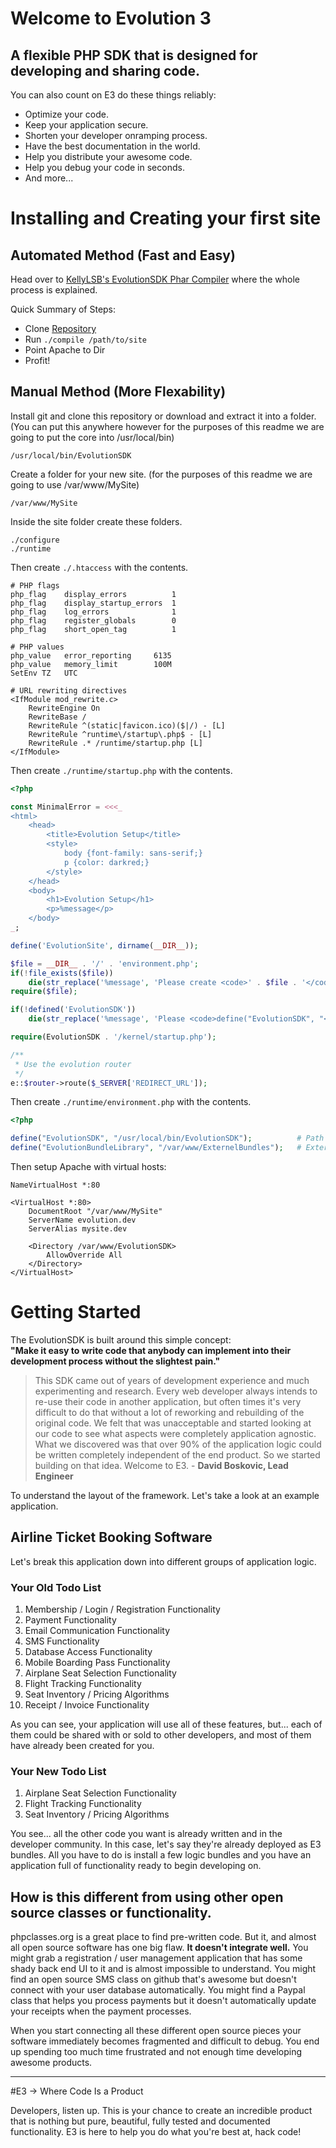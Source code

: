 Welcome to Evolution 3
===
## A flexible PHP SDK that is designed for developing and sharing code.

You can also count on E3 do these things reliably:

* Optimize your code.
* Keep your application secure.
* Shorten your developer onramping process.
* Have the best documentation in the world.
* Help you distribute your awesome code.
* Help you debug your code in seconds.
* And more...

# Installing and Creating your first site

## Automated Method (Fast and Easy)

Head over to [KellyLSB's EvolutionSDK Phar Compiler](https://github.com/KellyLSB/EvolutionSDK-Phar-Compiler) where the whole process is explained.

Quick Summary of Steps:
- Clone [Repository](https://github.com/KellyLSB/EvolutionSDK-Phar-Compiler)
- Run `./compile /path/to/site`
- Point Apache to Dir
- Profit!

## Manual Method (More Flexability)

Install git and clone this repository or download and extract it into a folder. (You can put this anywhere however for the purposes of this readme we are going to put the core into /usr/local/bin)

	/usr/local/bin/EvolutionSDK
	
Create a folder for your new site. (for the purposes of this readme we are going to use /var/www/MySite)

	/var/www/MySite

Inside the site folder create these folders.

	./configure
	./runtime

Then create `./.htaccess` with the contents.

	# PHP flags
	php_flag    display_errors          1
	php_flag    display_startup_errors  1
	php_flag    log_errors              1
	php_flag    register_globals        0
	php_flag    short_open_tag          1

	# PHP values
	php_value   error_reporting     6135
	php_value   memory_limit        100M
	SetEnv TZ   UTC

	# URL rewriting directives
	<IfModule mod_rewrite.c>
		RewriteEngine On
		RewriteBase /
		RewriteRule ^(static|favicon.ico)($|/) - [L]
		RewriteRule ^runtime\/startup\.php$ - [L]
		RewriteRule .* /runtime/startup.php [L]
	</IfModule>

Then create `./runtime/startup.php` with the contents.

```php
<?php

const MinimalError = <<<_
<html>
	<head>
		<title>Evolution Setup</title>
		<style>
			body {font-family: sans-serif;}
			p {color: darkred;}
		</style>
	</head>
	<body>
		<h1>Evolution Setup</h1>
		<p>%message</p>
	</body>
_;

define('EvolutionSite', dirname(__DIR__));

$file = __DIR__ . '/' . 'environment.php';
if(!file_exists($file))
	die(str_replace('%message', 'Please create <code>' . $file . '</code>', MinimalError));
require($file);

if(!defined('EvolutionSDK'))
	die(str_replace('%message', 'Please <code>define("EvolutionSDK", "<i>/path/to/EvolutionSDK</i>");</code> in <code>' . $file . '</code>', MinimalError));

require(EvolutionSDK . '/kernel/startup.php');

/**
 * Use the evolution router
 */
e::$router->route($_SERVER['REDIRECT_URL']);
```

Then create `./runtime/environment.php` with the contents.

```php
<?php

define("EvolutionSDK", "/usr/local/bin/EvolutionSDK");          # Path to EvolutionSDK
define("EvolutionBundleLibrary", "/var/www/ExternelBundles");   # Externel Bundle Folder
```
	
Then setup Apache with virtual hosts:

	NameVirtualHost *:80
	
	<VirtualHost *:80>
		DocumentRoot "/var/www/MySite"
		ServerName evolution.dev
		ServerAlias mysite.dev
		
		<Directory /var/www/EvolutionSDK>
			AllowOverride All
		</Directory>
	</VirtualHost>

# Getting Started
The EvolutionSDK is built around this simple concept:  
**"Make it easy to write code that anybody can implement into their development process without the slightest pain."**

> This SDK came out of years of development experience and much experimenting and research. Every web developer always intends to re-use their code in another application, but often times it's very difficult to do that without a lot of reworking and rebuilding of the original code. We felt that was unacceptable and started looking at our code to see what aspects were completely application agnostic. What we discovered was that over 90% of the application logic could be written completely independent of the end product. So we started building on that idea. Welcome to E3. - **David Boskovic, Lead Engineer**

To understand the layout of the framework. Let's take a look at an example application.

## Airline Ticket Booking Software

Let's break this application down into different groups of application logic.

### Your Old Todo List

1. Membership / Login / Registration Functionality
2. Payment Functionality
3. Email Communication Functionality
4. SMS Functionality
5. Database Access Functionality
6. Mobile Boarding Pass Functionality
7. Airplane Seat Selection Functionality
8. Flight Tracking Functionality
9. Seat Inventory / Pricing Algorithms
10. Receipt / Invoice Functionality

As you can see, your application will use all of these features, but... each of them could be shared with or sold to other developers, and most of them have already been created for you.

### Your New Todo List

1. Airplane Seat Selection Functionality
2. Flight Tracking Functionality
3. Seat Inventory / Pricing Algorithms

You see... all the other code you want is already written and in the developer community. In this case, let's say they're already deployed as E3 bundles. All you have to do is install a few logic bundles and you have an application full of functionality ready to begin developing on.

## How is this different from using other open source classes or functionality.

phpclasses.org is a great place to find pre-written code. But it, and almost all open source software has one big flaw. **It doesn't integrate well.** You might grab a registration / user management application that has some shady back end UI to it and is almost impossible to understand. You might find an open source SMS class on github that's awesome but doesn't connect with your user database automatically. You might find a Paypal class that helps you process payments but it doesn't automatically update your receipts when the payment processes.

When you start connecting all these different open source pieces your software immediately becomes fragmented and difficult to debug. You end up spending too much time frustrated and not enough time developing awesome products.

----------------------------------

#E3 &rarr; Where Code Is a Product

Developers, listen up. This is your chance to create an incredible product that is nothing but pure, beautiful, fully tested and documented functionality. E3 is here to help you do what you're best at, hack code!